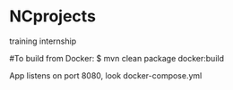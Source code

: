 # NCprojects
training internship

#To build from Docker:
$ mvn clean package docker:build

App listens on port 8080, look docker-compose.yml
